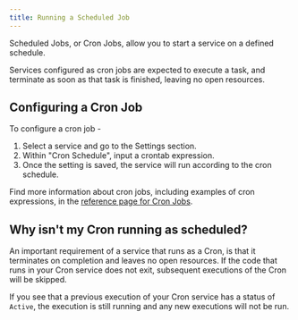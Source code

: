 ```yaml
---
title: Running a Scheduled Job
---
```


Scheduled Jobs, or Cron Jobs, allow you to start a service on a defined schedule.

Services configured as cron jobs are expected to execute a task, and terminate as soon as that task is finished, leaving no open resources.

## Configuring a Cron Job

To configure a cron job -
1. Select a service and go to the Settings section. 
2. Within "Cron Schedule", input a crontab expression.
3. Once the setting is saved, the service will run according to the cron schedule.

Find more information about cron jobs, including examples of cron expressions, in the [reference page for Cron Jobs](/reference/cron-jobs).

## Why isn't my Cron running as scheduled?

An important requirement of a service that runs as a Cron, is that it terminates on completion and leaves no open resources.  If the code that runs in your Cron service does not exit, subsequent executions of the Cron will be skipped.

If you see that a previous execution of your Cron service has a status of `Active`, the execution is still running and any new executions will not be run.